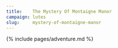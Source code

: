 ```yaml
---
title:    The Mystery Of Montaigne Manor
campaign: lutes
slug:     mystery-of-montaigne-manor
---
```


{% include pages/adventure.md %}
